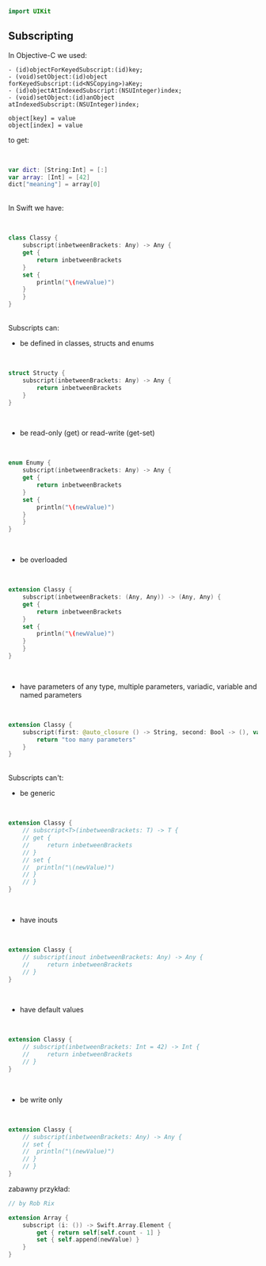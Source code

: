 ```swift
import UIKit
```
## Subscripting

In Objective-C we used:

    - (id)objectForKeyedSubscript:(id)key;
    - (void)setObject:(id)object 
    forKeyedSubscript:(id<NSCopying>)aKey;
    - (id)objectAtIndexedSubscript:(NSUInteger)index;
    - (void)setObject:(id)anObject 
    atIndexedSubscript:(NSUInteger)index;

    object[key] = value
    object[index] = value

to get:  

&nbsp;  

```swift
var dict: [String:Int] = [:]
var array: [Int] = [42]
dict["meaning"] = array[0]
```
&nbsp;  
In Swift we have:  

&nbsp;  

```swift
class Classy {
	subscript(inbetweenBrackets: Any) -> Any {
    get {
        return inbetweenBrackets
    }
    set {
    	println("\(newValue)")    
    }
    }
}
```
&nbsp;  
Subscripts can:
* be defined in classes, structs and enums  

&nbsp;  

```swift
struct Structy {
	subscript(inbetweenBrackets: Any) -> Any {
        return inbetweenBrackets
    }
}
```
&nbsp;  
* be read-only (get) or read-write (get-set)  

&nbsp;  

```swift
enum Enumy {
	subscript(inbetweenBrackets: Any) -> Any {
    get {
        return inbetweenBrackets
    }
    set {
    	println("\(newValue)")    
    }
    }
}
```
&nbsp;  
* be overloaded  

&nbsp;  

```swift
extension Classy {
	subscript(inbetweenBrackets: (Any, Any)) -> (Any, Any) {
    get {
        return inbetweenBrackets
    }
    set {
    	println("\(newValue)")    
    }
    }
}
```
&nbsp;  
* have parameters of any type, multiple parameters, variadic, variable and named parameters  

&nbsp;  

```swift
extension Classy {
	subscript(first: @auto_closure () -> String, second: Bool -> (), var third: Int, #forth: String, more: UIView...) -> Any {
        return "too many parameters"
    }
}
```
&nbsp;  
Subscripts can't:
* be generic  

&nbsp;  

```swift
extension Classy {
	// subscript<T>(inbetweenBrackets: T) -> T {
    // get {
    //     return inbetweenBrackets
    // }
    // set {
    // 	println("\(newValue)")    
    // }
    // }
}
```
&nbsp;  
* have inouts  

&nbsp;  

```swift
extension Classy {
	// subscript(inout inbetweenBrackets: Any) -> Any {
    //     return inbetweenBrackets
    // }
}
```
&nbsp;  
* have default values  

&nbsp;  

```swift
extension Classy {
	// subscript(inbetweenBrackets: Int = 42) -> Int {
    //     return inbetweenBrackets
    // }
}
```
&nbsp;  
* be write only  

&nbsp;  

```swift
extension Classy {
	// subscript(inbetweenBrackets: Any) -> Any {
    // set {
    // 	println("\(newValue)")    
    // }
    // }
}
```


zabawny przykład:

```swift
// by Rob Rix

extension Array {
    subscript (i: ()) -> Swift.Array.Element {
        get { return self[self.count - 1] }
        set { self.append(newValue) }
    }
}
```